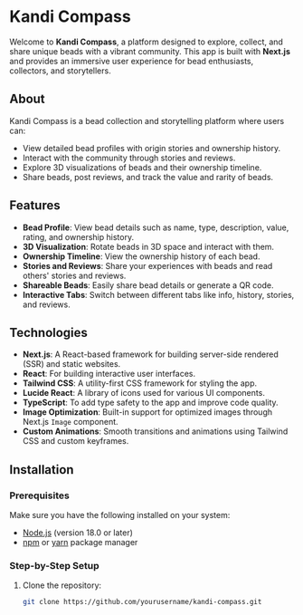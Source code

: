 # Kandi Compass

Welcome to **Kandi Compass**, a platform designed to explore, collect, and share unique beads with a vibrant community. This app is built with **Next.js** and provides an immersive user experience for bead enthusiasts, collectors, and storytellers.


## About

Kandi Compass is a bead collection and storytelling platform where users can:
- View detailed bead profiles with origin stories and ownership history.
- Interact with the community through stories and reviews.
- Explore 3D visualizations of beads and their ownership timeline.
- Share beads, post reviews, and track the value and rarity of beads.

## Features

- **Bead Profile**: View bead details such as name, type, description, value, rating, and ownership history.
- **3D Visualization**: Rotate beads in 3D space and interact with them.
- **Ownership Timeline**: View the ownership history of each bead.
- **Stories and Reviews**: Share your experiences with beads and read others' stories and reviews.
- **Shareable Beads**: Easily share bead details or generate a QR code.
- **Interactive Tabs**: Switch between different tabs like info, history, stories, and reviews.

## Technologies

- **Next.js**: A React-based framework for building server-side rendered (SSR) and static websites.
- **React**: For building interactive user interfaces.
- **Tailwind CSS**: A utility-first CSS framework for styling the app.
- **Lucide React**: A library of icons used for various UI components.
- **TypeScript**: To add type safety to the app and improve code quality.
- **Image Optimization**: Built-in support for optimized images through Next.js `Image` component.
- **Custom Animations**: Smooth transitions and animations using Tailwind CSS and custom keyframes.

## Installation

### Prerequisites
Make sure you have the following installed on your system:
- [Node.js](https://nodejs.org/) (version 18.0 or later)
- [npm](https://www.npmjs.com/) or [yarn](https://yarnpkg.com/) package manager

### Step-by-Step Setup

1. Clone the repository:
   ```bash
   git clone https://github.com/yourusername/kandi-compass.git
